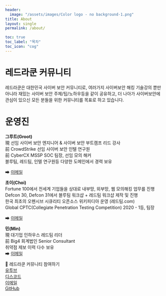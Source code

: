 ```yaml
---
header:
  image: "/assets/images/Color logo - no background-1.png"
title: About
layout: single
permalink: /about/

toc: true
toc_label: "목차"
toc_icon: "cog"
---
```

# 레드라쿤 커뮤니티 
레드라쿤은 대한민국 사이버 보안 커뮤니티로, 여러가지 사이버보안 해킹 기술강의 뿐만 아니라 재밌는 사이버 보안 주제/팁/노하우등을 같이 공유하고, 더 나아가 사이버보안에 관심이 있으신 모든 분들을 위한 커뮤니티를 목표로 하고 있습니다.

# 운영진

**그루트(Groot)**<br>
現 선임 사이버 보안 엔지니어 & 사이버 보안 부트캠프 리드 강사<br>
前 CrowdStrike 선임 사이버 보안 인텔 연구원<br>
前 CyberCX MSSP SOC 팀장, 선임 모의 해커<br>
블루팀, 레드팀, 인텔 연구원등 다양한 도메인에서 경력 보유 

➡  [<i class="fas fa-envelope fa-fw"></i> 이메일](mailto:groot@redraccoon.kr)<br>


**초이(Choi)**<br>
Fortune 100에서 전세계 기업들을 상대로 내부망, 외부망, 웹 모의해킹 업무를 진행<br>
Defcon 30, Defcon 31에서 블루팀 워크샵 + 레드팀 워크샵 제작 및 진행<br>
한국 최초의 오펜시브 시큐리티 오픈소스 위키피디아 운영 (레드팀.com)<br>
Global CPTC(Collegiate Penetration Testing Competition) 2020 - 1등, 팀장

➡  [<i class="fas fa-envelope fa-fw"></i> 이메일](mailto:choi@redraccoon.kr)<br> 

**민(Min)**<br>
現 대기업 인하우스 레드팀 리더<br>
前 Big4 회계법인 Senior Consultant<br>
취약점 제보 이력 다수 보유<br>
➡  [<i class="fas fa-envelope fa-fw"></i> 이메일](mailto:min@redraccoon.kr)<br> 

🤝 레드라쿤 커뮤니티 참여하기<br>
[<i class="fab fa-youtube-play fa-fw"></i> 유투브](https://www.youtube.com/@redraccooncorp)<br>
[<i class="fab fa-discord fa-fw"></i> 디스코드](https://discord.gg/FGeh8Uk9Dg)<br>
[<i class="fas fa-envelope fa-fw"></i> 이메일](mailto:support@redraccoon.kr)<br>
[<i class="fab fa-github fa-fw"></i> GitHub](https://github.com/redraccooncommunity)
